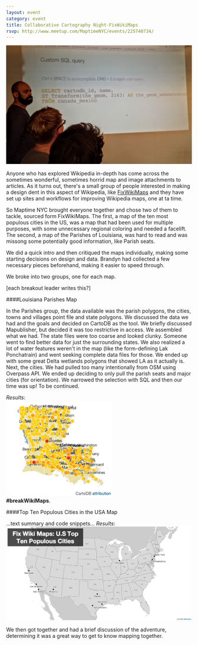 ```yaml
---
layout: event
category: event
title: Collaborative Cartography Night-FixWikiMaps
rsvp: http://www.meetup.com/MaptimeNYC/events/225740734/
---
```


![Collaborative SQL](/img/2015-10-07/20151007_205519.jpg)  

Anyone who has explored Wikipedia in-depth has come across the sometimes wonderful, sometimes horrid map and image attachments to articles. As it turns out, there's a small group of people interested in making a design dent in this aspect of Wikipedia, like [FixWikiMaps](http://fixwikimaps.tumblr.com) and they have set up sites and workflows for improving Wikipedia maps, one at ta time. 

So Maptime NYC brought everyone together and chose two of them to tackle, sourced form FixWikiMaps. The first, a map of the ten most populous cities in the US, was a map that had been used for multiple purposes, with some unnecessary regional coloring and needed a facelift. The second, a map of the Parishes of Louisiana, was hard to read and was missong some potentially good information, like Parish seats. 

We did a quick intro and then critiqued the maps individually, making some starting decisions on design and data. Brandyn had collected a few necessary pieces beforehand, making it easier to speed through. 

We broke into two groups, one for each map. 

[each breakout leader writes this?]

####Louisiana Parishes Map  

In the Parishes group, the data available was the parish polygons, the cities, towns and villages point file and state polygons. We discussed the data we had and the goals and decided on CartoDB as the tool. We briefly discussed Mapublisher, but decided it was too restrictive in access. We assembled what we had. The state files were too coarse and looked clunky. Someone went to find better data for just the surrounding states. We also realized a lot of water features weren't in the map (like the form-defining Lak Ponchatrain) and went seeking complete data files for those. We ended up with some great Delta wetlands polygons that showed LA as it actually is. Next, the cities. We had pulled too many intentionally from OSM using Overpass API. We ended up deciding to only pull the parish seats and major cities (for orientation). We narrowed the selection with SQL and then our time was up! To be continued.  

*Results*:  
![](/img/2015-10-07/parishes_afterMaptime.png)  
**#breakWikiMaps**.

####Top Ten Populous Cities in the USA Map  

...text summary and code snippets...
*Results*:  
![](/img/2015-10-07/top-ten-us-populous-cities.png)

We then got together and had a brief discussion of the adventure, determining it was a great way to get to know mapping together. 



